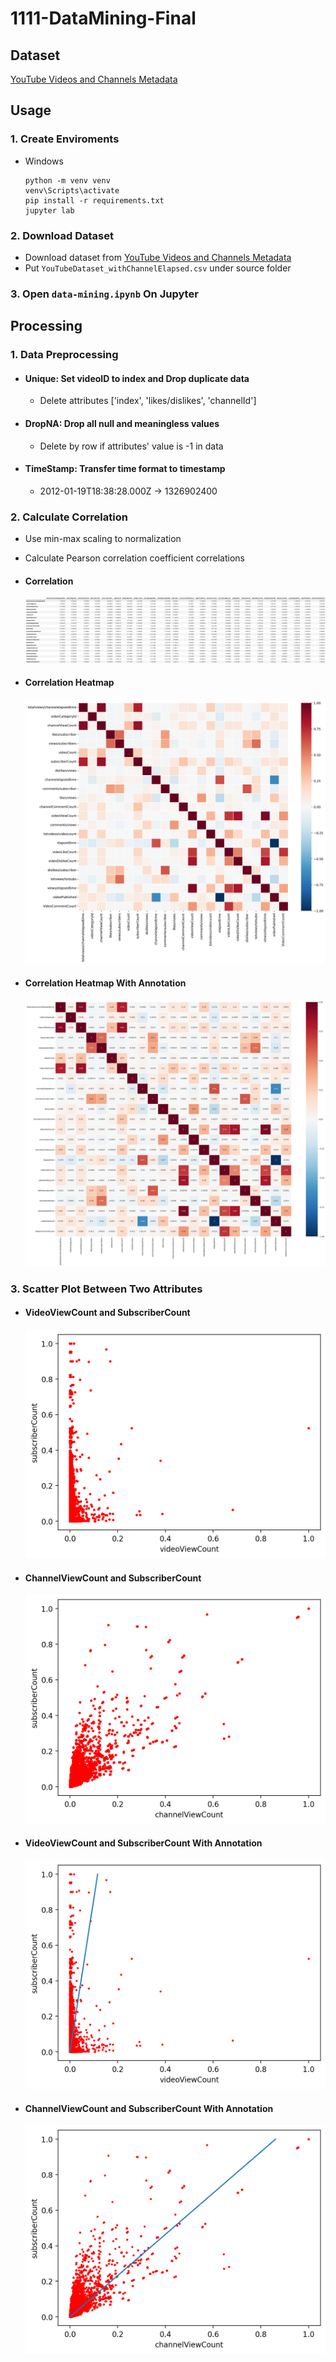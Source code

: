 # 1111-DataMining-Final


## Dataset

[YouTube Videos and Channels Metadata](https://www.kaggle.com/datasets/thedevastator/revealing-insights-from-youtube-video-and-channe)


## Usage

### 1. Create Enviroments

+ Windows

  ```
  python -m venv venv
  venv\Scripts\activate
  pip install -r requirements.txt
  jupyter lab
  ```

### 2. Download Dataset

+ Download dataset from [YouTube Videos and Channels Metadata](https://www.kaggle.com/datasets/thedevastator/revealing-insights-from-youtube-video-and-channe)
+ Put `YouTubeDataset_withChannelElapsed.csv` under source folder

### 3. Open `data-mining.ipynb` On Jupyter


## Processing

### 1. Data Preprocessing

+ #### Unique: Set videoID to index and Drop duplicate data
    + Delete attributes ['index', 'likes/dislikes', 'channelId']

+ #### DropNA: Drop all null and meaningless values
    + Delete by row if attributes' value is -1 in data

+ #### TimeStamp: Transfer time format to timestamp
    + 2012-01-19T18:38:28.000Z -> 1326902400

### 2. Calculate Correlation

+ Use min-max scaling to normalization
+ Calculate Pearson correlation coefficient correlations

+ #### Correlation
    ![correlation.png](images/correlation.png)
    
+ #### Correlation Heatmap
    ![correlation_heatmap.png](images/correlation_heatmap.png)
    
+ #### Correlation Heatmap With Annotation
    ![correlation_heatmap_annot.png](images/correlation_heatmap_annot.png)

### 3. Scatter Plot Between Two Attributes

+ #### VideoViewCount and SubscriberCount
    ![videoViewCount_subscriberCount_scatter_s=5.png](images/videoViewCount_subscriberCount_scatter_s=5.png)

+ #### ChannelViewCount and SubscriberCount
    ![channelViewCount_subscriberCount_scatter_s=5.png](images/channelViewCount_subscriberCount_scatter_s=5.png)
    
+ #### VideoViewCount and SubscriberCount With Annotation
    ![videoViewCount_subscriberCount_scatter_s=5_x=0.1161y.png](images/videoViewCount_subscriberCount_scatter_s=5_x=0.1161y.png)

+ #### ChannelViewCount and SubscriberCount With Annotation
    ![channelViewCount_subscriberCount_scatter_s=3_x=0.8619y.png](images/channelViewCount_subscriberCount_scatter_s=3_x=0.8619y.png)
